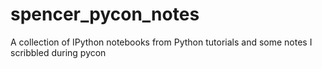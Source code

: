 # spencer_pycon_notes
A collection of IPython notebooks from Python tutorials and some notes I scribbled during pycon
